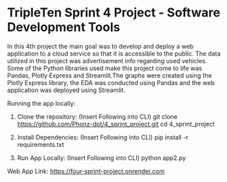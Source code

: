# TripleTen Sprint 4 Project - Software Development Tools


In this 4th project the main goal was to develop and deploy a web application to a cloud service so that it is accessible to the public. The data utilized in this project was advertisement info regarding used vehicles. Some of the Python libraries used make this project come to life was Pandas, Plotly Express and Streamlit.The graphs were created using the Plotly Express library, the EDA was conducted using Pandas and the web application was deployed using Streamlit.

Running the app locally: 
1. Clone the repository:
(Insert Following into CLI)
git clone https://github.com/Phonz-dot/4_sprint_project.git
cd 4_sprint_project

2. Install Dependencies:
(Insert Following into CLI)
pip install -r requirements.txt

3. Run App Locally:
(Insert Following into CLI)
python app2.py



Web App Link: https://four-sprint-project.onrender.com
